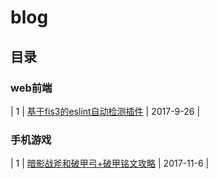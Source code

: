 # blog

## 目录
### web前端

| 1 | [基于fis3的eslint自动检测插件](https://github.com/mewtwo-chi/blog/issues/1) | 2017-9-26 |

### 手机游戏

| 1 | [暗影战斧和破甲弓+破甲铭文攻略](https://github.com/mewtwo-chi/blog/issues/3) | 2017-11-6 |
